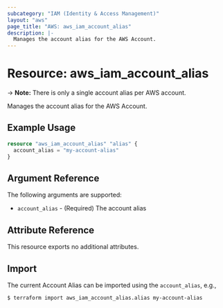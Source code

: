 ```yaml
---
subcategory: "IAM (Identity & Access Management)"
layout: "aws"
page_title: "AWS: aws_iam_account_alias"
description: |-
  Manages the account alias for the AWS Account.
---
```


# Resource: aws_iam_account_alias

-> **Note:** There is only a single account alias per AWS account.

Manages the account alias for the AWS Account.

## Example Usage

```terraform
resource "aws_iam_account_alias" "alias" {
  account_alias = "my-account-alias"
}
```

## Argument Reference

The following arguments are supported:

* `account_alias` - (Required) The account alias

## Attribute Reference

This resource exports no additional attributes.

## Import

The current Account Alias can be imported using the `account_alias`, e.g.,

```
$ terraform import aws_iam_account_alias.alias my-account-alias
```
